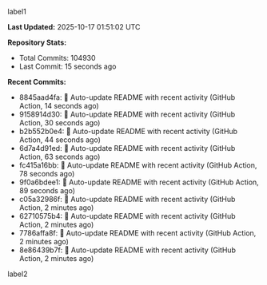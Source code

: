 
label1 
<!-- ACTIVITY_START -->
**Last Updated:** 2025-10-17 01:51:02 UTC

**Repository Stats:**
- Total Commits: 104930
- Last Commit: 15 seconds ago

**Recent Commits:**
- 8845aad4fa: 🤖 Auto-update README with recent activity (GitHub Action, 14 seconds ago)
- 9158914d30: 🤖 Auto-update README with recent activity (GitHub Action, 30 seconds ago)
- b2b552b0e4: 🤖 Auto-update README with recent activity (GitHub Action, 44 seconds ago)
- 6d7a4d91ed: 🤖 Auto-update README with recent activity (GitHub Action, 63 seconds ago)
- fc415a16bb: 🤖 Auto-update README with recent activity (GitHub Action, 78 seconds ago)
- 9f0a6bdee1: 🤖 Auto-update README with recent activity (GitHub Action, 89 seconds ago)
- c05a32986f: 🤖 Auto-update README with recent activity (GitHub Action, 2 minutes ago)
- 62710575b4: 🤖 Auto-update README with recent activity (GitHub Action, 2 minutes ago)
- 7786affa8f: 🤖 Auto-update README with recent activity (GitHub Action, 2 minutes ago)
- 8e86439b7f: 🤖 Auto-update README with recent activity (GitHub Action, 2 minutes ago)
<!-- ACTIVITY_END -->

label2
